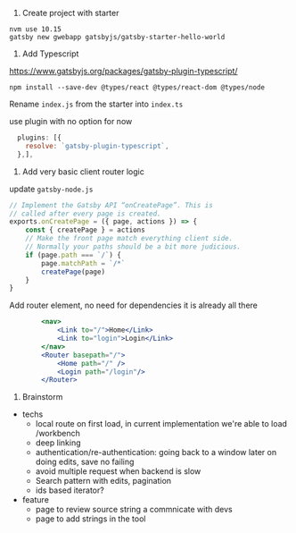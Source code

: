 1. Create project with starter

```shell script
nvm use 10.15
gatsby new gwebapp gatsbyjs/gatsby-starter-hello-world
```

1. Add Typescript

https://www.gatsbyjs.org/packages/gatsby-plugin-typescript/

`npm install --save-dev @types/react @types/react-dom @types/node`

Rename `index.js` from the starter into `index.ts`

use plugin with no option for now

```js
  plugins: [{
    resolve: `gatsby-plugin-typescript`,
  },],
```

1. Add very basic client router logic

update `gatsby-node.js`

```javascript
// Implement the Gatsby API “onCreatePage”. This is
// called after every page is created.
exports.onCreatePage = ({ page, actions }) => {
    const { createPage } = actions
    // Make the front page match everything client side.
    // Normally your paths should be a bit more judicious.
    if (page.path === `/`) {
        page.matchPath = `/*`
        createPage(page)
    }
}
```

Add router element, no need for dependencies it is already all there
```jsx
        <nav>
            <Link to="/">Home</Link>
            <Link to="login">Login</Link>
        </nav>
        <Router basepath="/">
            <Home path="/" />
            <Login path="/login"/>
        </Router>
```


1. Brainstorm

* techs
   * local route on first load, in current implementation we're able to load /workbench
   * deep linking
   * authentication/re-authentication: going back to a window later on doing edits, save no failing
   * avoid multiple request when backend is slow
   * Search pattern with edits, pagination
   * ids based iterator?
* feature
   * page to review source string a commnicate with devs
   * page to add strings in the tool
       




